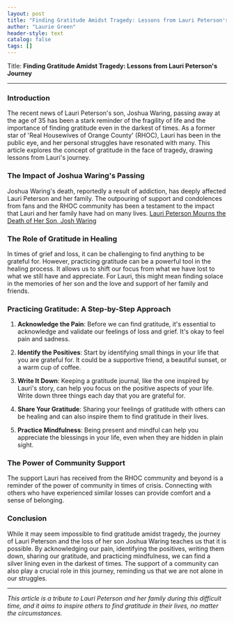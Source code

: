 ```yaml
---
layout: post
title: "Finding Gratitude Amidst Tragedy: Lessons from Lauri Peterson's Journey"
author: "Laurie Green"
header-style: text
catalog: false
tags: []
---
```


Title: **Finding Gratitude Amidst Tragedy: Lessons from Lauri Peterson's Journey**

---

### **Introduction**

The recent news of Lauri Peterson's son, Joshua Waring, passing away at the age of 35 has been a stark reminder of the fragility of life and the importance of finding gratitude even in the darkest of times. As a former star of 'Real Housewives of Orange County' (RHOC), Lauri has been in the public eye, and her personal struggles have resonated with many. This article explores the concept of gratitude in the face of tragedy, drawing lessons from Lauri's journey.

### **The Impact of Joshua Waring's Passing**

Joshua Waring's death, reportedly a result of addiction, has deeply affected Lauri Peterson and her family. The outpouring of support and condolences from fans and the RHOC community has been a testament to the impact that Lauri and her family have had on many lives. [Lauri Peterson Mourns the Death of Her Son, Josh Waring](https://www.people.com/tv/lauri-peterson-son-josh-ward-dead/)

### **The Role of Gratitude in Healing**

In times of grief and loss, it can be challenging to find anything to be grateful for. However, practicing gratitude can be a powerful tool in the healing process. It allows us to shift our focus from what we have lost to what we still have and appreciate. For Lauri, this might mean finding solace in the memories of her son and the love and support of her family and friends.

### **Practicing Gratitude: A Step-by-Step Approach**

1. **Acknowledge the Pain**: Before we can find gratitude, it's essential to acknowledge and validate our feelings of loss and grief. It's okay to feel pain and sadness.

2. **Identify the Positives**: Start by identifying small things in your life that you are grateful for. It could be a supportive friend, a beautiful sunset, or a warm cup of coffee.

3. **Write It Down**: Keeping a gratitude journal, like the one inspired by Lauri's story, can help you focus on the positive aspects of your life. Write down three things each day that you are grateful for.

4. **Share Your Gratitude**: Sharing your feelings of gratitude with others can be healing and can also inspire them to find gratitude in their lives.

5. **Practice Mindfulness**: Being present and mindful can help you appreciate the blessings in your life, even when they are hidden in plain sight.

### **The Power of Community Support**

The support Lauri has received from the RHOC community and beyond is a reminder of the power of community in times of crisis. Connecting with others who have experienced similar losses can provide comfort and a sense of belonging.

### **Conclusion**

While it may seem impossible to find gratitude amidst tragedy, the journey of Lauri Peterson and the loss of her son Joshua Waring teaches us that it is possible. By acknowledging our pain, identifying the positives, writing them down, sharing our gratitude, and practicing mindfulness, we can find a silver lining even in the darkest of times. The support of a community can also play a crucial role in this journey, reminding us that we are not alone in our struggles.

---

*This article is a tribute to Lauri Peterson and her family during this difficult time, and it aims to inspire others to find gratitude in their lives, no matter the circumstances.*